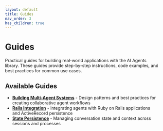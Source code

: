 ```yaml
---
layout: default
title: Guides
nav_order: 3
has_children: true
---
```


# Guides

Practical guides for building real-world applications with the AI Agents library. These guides provide step-by-step instructions, code examples, and best practices for common use cases.

## Available Guides

- **[Building Multi-Agent Systems](guides/multi-agent-systems.html)** - Design patterns and best practices for creating collaborative agent workflows
- **[Rails Integration](guides/rails-integration.html)** - Integrating agents with Ruby on Rails applications and ActiveRecord persistence
- **[State Persistence](guides/state-persistence.html)** - Managing conversation state and context across sessions and processes
